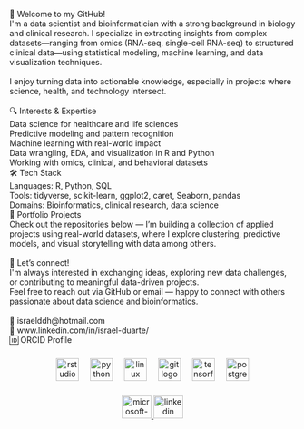 <p align="left">👋 Welcome to my GitHub!<br>I'm a data scientist and bioinformatician with a strong background in biology and clinical research. I specialize in extracting insights from complex datasets—ranging from omics (RNA-seq, single-cell RNA-seq) to structured clinical data—using statistical modeling, machine learning, and data visualization techniques.<br><br>I enjoy turning data into actionable knowledge, especially in projects where science, health, and technology intersect.<br><br>🔍 Interests & Expertise<br>Data science for healthcare and life sciences<br>Predictive modeling and pattern recognition<br>Machine learning with real-world impact<br>Data wrangling, EDA, and visualization in R and Python<br>Working with omics, clinical, and behavioral datasets<br>🛠️ Tech Stack<br>Languages: R, Python, SQL<br>Tools: tidyverse, scikit-learn, ggplot2, caret, Seaborn, pandas<br>Domains: Bioinformatics, clinical research, data science<br>📂 Portfolio Projects<br>Check out the repositories below — I’m building a collection of applied projects using real-world datasets, where I explore clustering, predictive models, and visual storytelling with data among others.<br><br>🤝 Let’s connect!<br>I'm always interested in exchanging ideas, exploring new data challenges, or contributing to meaningful data-driven projects.<br>Feel free to reach out via GitHub or email — happy to connect with others passionate about data science and bioinformatics.<br><br>📧 israelddh@hotmail.com<br>🔗 www.linkedin.com/in/israel-duarte/<br>🆔 ORCID Profile</p>

###

<div align="center">
  <img src="https://cdn.jsdelivr.net/gh/devicons/devicon/icons/rstudio/rstudio-original.svg" height="40" alt="rstudio logo"  />
  <img width="12" />
  <img src="https://cdn.jsdelivr.net/gh/devicons/devicon/icons/python/python-original.svg" height="40" alt="python logo"  />
  <img width="12" />
  <img src="https://cdn.jsdelivr.net/gh/devicons/devicon/icons/linux/linux-original.svg" height="40" alt="linux logo"  />
  <img width="12" />
  <img src="https://cdn.jsdelivr.net/gh/devicons/devicon/icons/git/git-original.svg" height="40" alt="git logo"  />
  <img width="12" />
  <img src="https://cdn.jsdelivr.net/gh/devicons/devicon/icons/tensorflow/tensorflow-original.svg" height="40" alt="tensorflow logo"  />
  <img width="12" />
  <img src="https://cdn.jsdelivr.net/gh/devicons/devicon/icons/postgresql/postgresql-original.svg" height="40" alt="postgresql logo"  />
</div>

###

<div align="center">
  <a href="israelddh@hotmail.com" target="_blank">
    <img src="https://raw.githubusercontent.com/maurodesouza/profile-readme-generator/master/src/assets/icons/social/microsoft-outlook/default.svg" width="52" height="40" alt="microsoft-outlook logo"  />
  </a>
  <a href="https://www.linkedin.com/in/israel-duarte/" target="_blank">
    <img src="https://raw.githubusercontent.com/maurodesouza/profile-readme-generator/master/src/assets/icons/social/linkedin/default.svg" width="52" height="40" alt="linkedin logo"  />
  </a>
</div>

###
